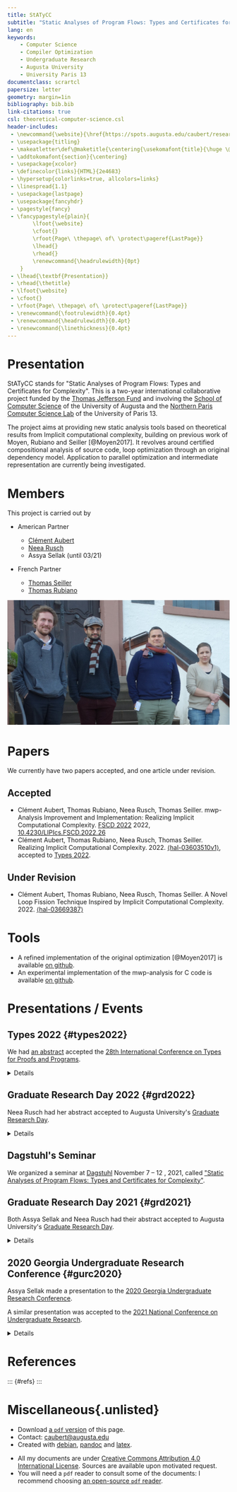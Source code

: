 ```yaml
---
title: StATyCC
subtitle: "Static Analyses of Program Flows: Types and Certificates for Complexity"
lang: en
keywords:
    - Computer Science
    - Compiler Optimization
    - Undergraduate Research
    - Augusta University
    - University Paris 13
documentclass: scrartcl
papersize: letter
geometry: margin=1in
bibliography: bib.bib
link-citations: true
csl: theoretical-computer-science.csl
header-includes:
 - \newcommand{\website}{\href{https://spots.augusta.edu/caubert/research/statyc/}{spots.augusta.edu/caubert/research/statyc/}}
 - \usepackage{titling}
 - \makeatletter\def\@maketitle{\centering{\usekomafont{title}{\huge \@title\par}\vskip .3em \usekomafont{subtitle}{\@subtitle\par}\vskip .3em}}\makeatother
 - \addtokomafont{section}{\centering}
 - \usepackage{xcolor}
 - \definecolor{links}{HTML}{2e4683}
 - \hypersetup{colorlinks=true, allcolors=links}
 - \linespread{1.1}
 - \usepackage{lastpage}
 - \usepackage{fancyhdr}
 - \pagestyle{fancy}
 - \fancypagestyle{plain}{
        \lfoot{\website}
        \cfoot{}
        \rfoot{Page\ \thepage\ of\ \protect\pageref{LastPage}}
        \lhead{}
        \rhead{}
        \renewcommand{\headrulewidth}{0pt}
    }
 - \lhead{\textbf{Presentation}}
 - \rhead{\thetitle}
 - \lfoot{\website}
 - \cfoot{}
 - \rfoot{Page\ \thepage\ of\ \protect\pageref{LastPage}}
 - \renewcommand{\footrulewidth}{0.4pt}
 - \renewcommand{\headrulewidth}{0.4pt}
 - \renewcommand{\linethickness}{0.4pt}
---
```


# Presentation

StATyCC stands for "Static Analyses of Program Flows: Types and Certificates for Complexity".
This is a two-year international collaborative project funded by the [Thomas Jefferson Fund](https://face-foundation.org/higher-education/thomas-jefferson-fund/previous-projects/) and involving the [School of Computer Science](https://www.augusta.edu/ccs/) of the University of Augusta and the [Northern Paris Computer Science Lab](https://lipn.univ-paris13.fr/en/home/) of the University of Paris 13.

The project aims at providing new static analysis tools based on theoretical results from Implicit computational complexity, building on previous work of Moyen, Rubiano and Seiller [@Moyen2017].
It revolves around certified compositional analysis of source code, loop optimization through an original dependency model.
Application to parallel optimization and intermediate representation are currently being investigated.


# Members

This project is carried out by

- American Partner
    - [Clément Aubert](https://spots.augusta.edu/caubert/)
    - [Neea Rusch](https://nkrusch.github.io/)
    - Assya Sellak (until 03/21)

- French Partner
    - [Thomas Seiller](https://www.seiller.org/)
    - [Thomas Rubiano](https://people.irisa.fr/Thomas.Rubiano/)

![Gathering at [Schloss Dagstuhl](https://www.dagstuhl.de/en/program/calendar/evhp/?semnr=21453), Nov. 2021. © Schloss Dagstuhl - LZI GmbH ](pictures/dagstuhl_2021/reduced_01.jpg)
    
# Papers

We currently have two papers accepted, and one article under revision.

## Accepted

- Clément Aubert, Thomas Rubiano, Neea Rusch, Thomas Seiller. mwp-Analysis Improvement and Implementation: Realizing Implicit Computational Complexity. [FSCD 2022](https://www.cs.tau.ac.il/~nachumd/FSCD/) 2022, [10.4230/LIPIcs.FSCD.2022.26](https://doi.org/10.4230/LIPIcs.FSCD.2022.26)
- Clément Aubert, Thomas Rubiano, Neea Rusch, Thomas Seiller. Realizing Implicit Computational Complexity. 2022. [⟨hal-03603510v1⟩](https://hal.archives-ouvertes.fr/hal-03603510v1), accepted to [Types 2022](https://types22.inria.fr/).

## Under Revision

- Clément Aubert, Thomas Rubiano, Neea Rusch, Thomas Seiller.  A Novel Loop Fission Technique Inspired by Implicit Computational Complexity. 2022. [⟨hal-03669387⟩](https://hal.archives-ouvertes.fr/hal-03669387)


<!--
- Clément Aubert, Thomas Rubiano, Neea Rusch, Thomas Seiller. An extended and more practical mwp flow analysis. 2021. [⟨hal-03269096v2⟩](https://hal.archives-ouvertes.fr/hal-03269096)
- Clément Aubert, Thomas Rubiano, Neea Rusch, Thomas Seiller. An implementation of flow calculus for complexity analysis (tool paper). 2021. [⟨hal-03269121v2⟩](https://hal.archives-ouvertes.fr/hal-03269121)
-->

# Tools

- A refined implementation of the original optimization [@Moyen2017] is available [on github](https://github.com/statycc/LQICM_On_C_Toy_Parser).
- An experimental implementation of the mwp-analysis for C code is available [on github](https://github.com/statycc/pymwp).

# Presentations / Events

## Types 2022 {#types2022}

We had [an abstract](https://hal.archives-ouvertes.fr/hal-03603510) accepted the [28th International Conference on Types for Proofs and Programs](https://types22.inria.fr).

<details>
<summary>Details</summary>

### Abstract

> **Realizing Implicit Computational Complexity**
>
> This abstract aims at presenting an ongoing effort to apply a novel typing mechanism stemming from Implicit Computational Complexity (ICC), that tracks dependencies between variables in three different ways, at different stages of maturation. The first and third projects bend the original typing discipline to gain finer-grained view on statements independence, to optimize loops by hoisting invariant and by splitting loops "horizontally" to parallelize them more efficiently. The second project refines and implements the original analysis to obtain a fast, modular static analyzer. All three projects aims at pushing the original type system, inspired from ICC, to its limits, to assess how ICC can in practice leads to original, sometimes orthogonal, approaches. 

Neea's slides are available [on-line](slides/TYPES_2022.pdf).

</details>

## Graduate Research Day 2022 {#grd2022}

Neea Rusch had her abstract accepted to Augusta University's [Graduate Research Day](https://www.augusta.edu/gradschool/grd.php).

<details>
<summary>Details</summary>

### Abstract

> **Semantic-preserving optimization algorithm for automatic program parallelization**
>
> Advanced and resource-intensive computation relies on continuous rise in processing power. Since the 1970s, Moore's law accurately predicted this growth would be achieved through hardware improvements, but this observation is becoming progressively obsolete. Alternative approaches are needed to maintain increase in efficiency. Parallelization is a technique in which larger computational problem is divided into smaller tasks, which are then executed simultaneously, reducing overall time to completion. Specialized software and algorithms are required to enable parallelization.
>
> This research presents a novel algorithm for automatic program parallelization based on loop splitting. In programming, loop statements are used for carrying out repeated computation, but when used extensively or carelessly, will produce performance inefficiencies. Using a graph-based variable dependency analysis, the algorithm detects opportunities for splitting loops into smaller, parallelizable loops; then automatically applies this optimization. Additionally, the algorithm guarantees the preservation of program semantics post-transformation. We hypothesize this algorithm, when combined with OpenMP--an existing state-of-the-art multiprocessing tool--will provide noticeable performance gains for resource-intensive computational tasks. An open-source tool, pyalp, implementing this algorithm on C programs, is currently being developed to demonstrate and measure its efficiency in practice.


Neea's poster is available [on-line](poster/2022_GRD_Neea.pdf).

![Pavan Poudel, Neea, Clément, Ahmed Aleroud and Nour Alhussien at Graduate Research Day](pictures/graduate_research_day_2022/grd_2022.jpg)

</details>

## Dagstuhl's Seminar

We organized a seminar at [Dagstuhl](https://www.dagstuhl.de/) November 7 – 12 , 2021, called ["Static Analyses of Program Flows: Types and Certificates for Complexity"](https://www.dagstuhl.de/en/program/calendar/evhp/?semnr=21453).

## Graduate Research Day 2021 {#grd2021}

Both Assya Sellak and Neea Rusch had their abstract accepted to Augusta University's [Graduate Research Day](https://www.augusta.edu/gradschool/grd.php).

<details>
<summary>Details</summary>

### Abstract

> **Certifying the complexity and correctness of critical software**  
> Software powers our everyday lives: from phones to daily interactions to our homes. At the same time software is fraught with bugs causing systems to behave in undesirable ways. When discussing critical software responsible for sustaining human life—such as airplanes, ventilators, and nuclear reactors—being able to guarantee correct behavior is necessary. Compilers play a vital role in the software development process by transforming programmer's source code to executable programs. They perform analysis, transformations, and optimizations to improve the performance and reliability of the resulting program. But compilers—since they are themselves pieces of software—may contain bugs. To build reliable software, we must establish the correct behavior of these intermediate tools.
There is a colossal push to prove the correctness of such tools using mathematical abstractions such as dependency analysis, formal methods, and proof assistants. Proving the correctness allows eradicating bugs in programs and drives programmers to specify formally the intended behavior of programs while building trust and confidence in the end-result. Using dependency analysis inspired by Implicit Computational Complexity, we apply those techniques to program transformations. Among these techniques is ensuring program's variables grow within reasonable bounds thus providing a certification in term of memory footprint and possibly run-time, in addition to certifying its behavior. Implementing this analysis is one of the goals of our research.

Neea's presentation is available [on-line](https://www.youtube.com/watch?v=J8QtGZgTOQM).
</details>

## 2020 Georgia Undergraduate Research Conference {#gurc2020}

Assya Sellak made a presentation to the [2020 Georgia Undergraduate Research Conference](https://www.westga.edu/academics/research/our/GURC_Program.php).

A similar presentation was accepted to the [2021 National Conference on Undergraduate Research](https://apps.cur.org/ncur2021/search/display_ncur.aspx?id=110859).

<details>
<summary>Details</summary>

### Abstract

> **Optimization Method on Programs Using Dependency Analysis and Loop Peeling Transformations**  
> Computer programs are written in high-level languages and translated
into machine-code using compilers. Compilers perform a series of program
transformation and optimizations to improve memory usage and reduce the
run time of the program execution. Programs consist of commands and
statements such as conditionals and loops. Loops are an extremely
powerful tool for programmers used to repeatedly run a sequence of
commands until a specified condition is met. However, when used
carelessly, loops can lead to never-halting or extremely slow programs:
for this reason, many compilers and program optimizations focus on these
structures. Loops can contain commands that perform unneeded residual
operations instead of only being executed when necessary. This excessive
performance results in an avoidable increase in run time which may arise
intentionally or unintentionally either because of the programmer or
other automatic transformations. Detecting which operations could have
been performed fewer times than the loop requires is complex, but some
optimizations try to detect this and extract portions of code that only
needed to run once and successively move commands that need to run more
than once, but not as many times as the loop runs. These fall short on
some structures, mainly because they limit the scope of the analysis to
individual operations, rather than considering sequences of operations
as a whole. Thanks to quasi-interpretation [@Moyen2017] coming from Implicit Computational
Complexity, new ways of detecting invariant sequences of commands inside
loops have been developed. We extend this work along two axes: We allow
for more structures, including `for`{.md}, `do...while`{.md}, loops with
`break`{.md}, to be peeled. By analyzing the dependencies within the
loop, we hope to allow for some parallel optimization. This allows to:
> 
> - consider more programs
> - possibly significantly speed-up programs that are distributed, i.e.,
    executed in parallel on multiple computers.

The [slides](gurc/Presentation.pdf) as well as the [abstract](gurc/Abstract.pdf) are available to download.
[The program of the conference](gurc/GURC2020Program.pdf) is available as well.
</details>


# References

::: {#refs}
:::


# Miscellaneous{.unlisted}

 * Download [a `pdf` version](index.pdf) of this page. 
 * Contact: [caubert@augusta.edu](mailto:caubert@augusta.edu)
 * Created with [debian](https://www.debian.org/), [pandoc](https://pandoc.org/) and [latex](https://www.latex-project.org/).
<!--,
 [HTML5](https://validator.w3.org/check/referer) and [CSS3](https://jigsaw.w3.org/css-validator/check/referer) valid,
https://stackoverflow.com/q/46982187/2657549
https://webmasters.stackexchange.com/q/109954/54133
-->
 * All my documents are under [Creative Commons Attribution 4.0 International License](https://creativecommons.org/licenses/by/4.0/). Sources are available upon motivated request.
 * You will need a `pdf` reader to consult some of the documents: I recommend choosing [an open-source `pdf` reader](https://pdfreaders.org/).
